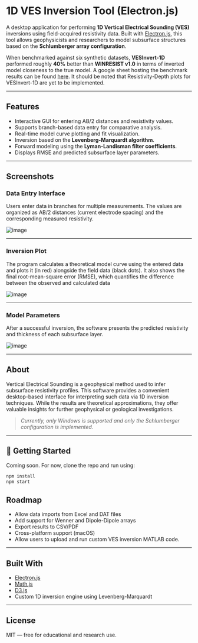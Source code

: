 # 1D VES Inversion Tool (Electron.js)

A desktop application for performing **1D Vertical Electrical Sounding (VES)** inversions using field-acquired resistivity data. Built with [Electron.js](https://www.electronjs.org/), this tool allows geophysicists and researchers to model subsurface structures based on the **Schlumberger array configuration**.

When benchmarked against six synthetic datasets, **VESInvert-1D** performed roughly **40%** better than **WINRESIST v1.0** in terms of inverted model closeness to the true model. A google sheet hosting the benchmark results can be found [here](https://docs.google.com/spreadsheets/d/1GtQ8EsxtLx-INExzfGG5IUWyZ2pOrS-6kT4IqcEP9MI/edit?usp=sharing). It should be noted that Resistivity-Depth plots for VESInvert-1D are yet to be implemented.

---

## Features

- Interactive GUI for entering AB/2 distances and resistivity values.
- Supports branch-based data entry for comparative analysis.
- Real-time model curve plotting and fit visualization.
- Inversion based on the **Levenberg-Marquardt algorithm**.
- Forward modeling using the **Lyman-Landisman filter coefficients**.
- Displays RMSE and predicted subsurface layer parameters.

---

## Screenshots

### Data Entry Interface

Users enter data in branches for multiple measurements. The values are organized as AB/2 distances (current electrode spacing) and the corresponding measured resistivity.  

![image](https://github.com/user-attachments/assets/3d803fc8-0e7e-4738-91b4-cbb700a9f443)


---

### Inversion Plot

The program calculates a theoretical model curve using the entered data and plots it (in red) alongside the field data (black dots).
It also shows the final root-mean-square error (RMSE), which quantifies the difference between the observed and calculated data

![image](https://github.com/user-attachments/assets/40b9c9d0-c4e5-4e46-8365-06f218167136)


---

### Model Parameters

After a successful inversion, the software presents the predicted resistivity and thickness of each subsurface layer.  


![image](https://github.com/user-attachments/assets/b3867c8d-b3f8-4f20-ac49-f469643fcd53)


---

## About

Vertical Electrical Sounding is a geophysical method used to infer subsurface resistivity profiles. This software provides a convenient desktop-based interface for interpreting such data via 1D inversion techniques. While the results are theoretical approximations, they offer valuable insights for further geophysical or geological investigations.

>  *Currently, only Windows is supported and only the Schlumberger configuration is implemented.*

---

## 🚀 Getting Started

Coming soon. For now, clone the repo and run using:

```bash
npm install
npm start

```

## Roadmap

- Allow data imports from Excel and DAT files 
- Add support for Wenner and Dipole-Dipole arrays 
- Export results to CSV/PDF  
- Cross-platform support (macOS)  
- Allow users to upload and run custom VES inversion MATLAB code.

---

## Built With

- [Electron.js](https://www.electronjs.org/)
- [Math.js](https://mathjs.org/)
- [D3.js](https://d3js.org/)
- Custom 1D inversion engine using Levenberg-Marquardt

---

## License

MIT — free for educational and research use.








